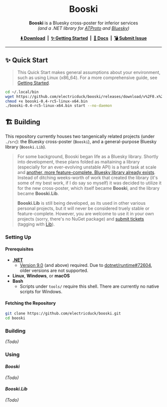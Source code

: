 <h1 align="center">
    Booski
</h1>

<p align="center">
    <strong>Booski</strong> is a Bluesky cross-poster for inferior services<br /><em>(and a .NET library for <a href="https://atproto.com/">ATProto</a> and <a href="https://bsky.social/">Bluesky</a>)</em>
</p>

<p align="center">
    <strong>
        <a href="https://github.com/electricduck/booski/releases/latest">⬇️ Download</a> &nbsp;|&nbsp;
        <a href="https://github.com/electricduck/booski/wiki/Getting-Started">✨ Getting Started</a> &nbsp;|&nbsp;
        <a href="https://github.com/electricduck/booski/wiki">📖 Docs</a> &nbsp;|&nbsp;
        <a href="https://github.com/electricduck/booski/issues/new">💣 Submit Issue</a>
    </strong>
</p>

<hr />

## ✨ Quick Start

>  This Quick Start makes general assumptions about your environment, such as using Linux (x86_64). For a more comprehensive guide, see [Getting Started](https://github.com/electricduck/booski/wiki/Getting-Started).

```sh
cd ~/.local/bin
wget https://github.com/electricduck/booski/releases/download/v%2F0.x%2F0.4-rc5/booski-0.4-rc5-linux-x64.bin
chmod +x booski-0.4-rc5-linux-x64.bin
./booski-0.4-rc5-linux-x64.bin start --no-daemon
```

## 🏗️ Building

This repository currently houses two tangenically related projects (under `./src`): the Bluesky cross-poster (`Booski`), and a general-purpose Bluesky library (`Booski.Lib`).

> For some background, Booski began life as a Bluesky library. Shortly into development, these plans folded as maitaining a library (especially for an ever-evolving unstable API) is a hard task at scale and [another, more feature-complete, Bluesky library already exists](https://github.com/drasticactions/FishyFlip). Instead of ditching weeks-worth of work that created the library (it's some of my best work, if I do say so myself) it was decided to utilize it for the new cross-poster, which itself became **Booski**, and the library became **Booski.Lib**.
>
> **Booski.Lib** is still being developed, as its used in other various personal projects, but it will never be considered truely stable or feature-complete. However, you are welcome to use it in your own projects (sorry, there's no NuGet package) and [submit tickets]([https://github.com/electricduck/booski/labels/Lib](https://github.com/electricduck/booski/issues/new)) (tagging with [Lib](https://github.com/electricduck/booski/labels/Lib)).

### Setting Up

#### Prerequisites

* **[.NET](https://dotnet.microsoft.com/)**
   * [Version 9.0](https://dotnet.microsoft.com/en-us/download/dotnet/9.0) (and above) required. Due to [dotnet/runtime#72604](https://github.com/dotnet/runtime/issues/72604#issuecomment-1440708052), older versions are not supported.
* **Linux**, **Windows**, or **macOS**
* **Bash**
   * Scripts under `tools/` require this shell. There are currently no native scripts for Windows.

#### Fetching the Repository

```sh
git clone https://github.com/electricduck/booski.git
cd booski
```

### Building

_(Todo)_

### Using

#### _Booski_

_(Todo)_

#### _Booski.Lib_

_(Todo)_

<!--
## 🤝 Acknowledgements

_(Todo)_
-->
